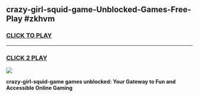 
## crazy-girl-squid-game-Unblocked-Games-Free-Play #zkhvm
<h3>
<a href="https://us.freeplayer.one?title=crazy-girl-squid-game&ref=9M">CLICK TO PLAY</a></h3>
<hr>

<h3>
<a href="https://us.freeplayer.one?title=crazy-girl-squid-game&ref=9M">CLICK 2 PLAY</a>
  
</h3>

<a href="https://us.freeplayer.one?title=crazy-girl-squid-game&ref=9M"><img src="https://clearcache.store/games.png"></a>


**crazy-girl-squid-game games unblocked: Your Gateway to Fun and Accessible Online Gaming**
